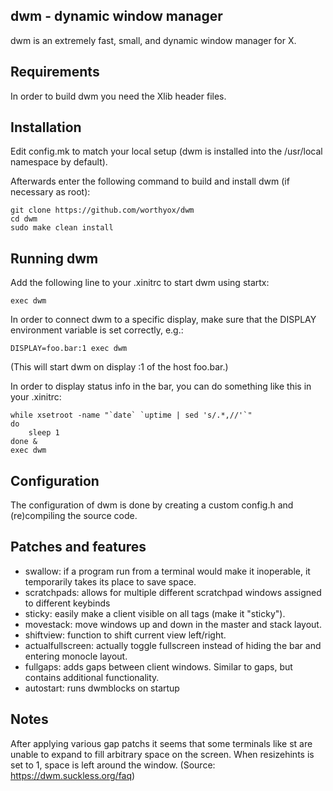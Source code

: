 ## dwm - dynamic window manager

dwm is an extremely fast, small, and dynamic window manager for X.


## Requirements

In order to build dwm you need the Xlib header files.


## Installation

Edit config.mk to match your local setup (dwm is installed into
the /usr/local namespace by default).

Afterwards enter the following command to build and install dwm (if
necessary as root):

```
git clone https://github.com/worthyox/dwm
cd dwm
sudo make clean install
```

## Running dwm

Add the following line to your .xinitrc to start dwm using startx:

```
exec dwm
```

In order to connect dwm to a specific display, make sure that
the DISPLAY environment variable is set correctly, e.g.:

```
DISPLAY=foo.bar:1 exec dwm
```

(This will start dwm on display :1 of the host foo.bar.)

In order to display status info in the bar, you can do something
like this in your .xinitrc:

```
while xsetroot -name "`date` `uptime | sed 's/.*,//'`"
do
    sleep 1
done &
exec dwm
```


## Configuration

The configuration of dwm is done by creating a custom config.h
and (re)compiling the source code.


## Patches and features

- swallow: if a program run from a terminal would make it inoperable, it temporarily takes its place to save space.
- scratchpads: allows for multiple different scratchpad windows assigned to different keybinds
- sticky: easily make a client visible on all tags (make it "sticky").
- movestack: move windows up and down in the master and stack layout.
- shiftview: function to shift current view left/right.
- actualfullscreen: actually toggle fullscreen instead of hiding the bar and entering monocle layout.
- fullgaps: adds gaps between client windows. Similar to gaps, but contains additional functionality.
- autostart: runs dwmblocks on startup


## Notes

After applying various gap patchs it seems that some terminals like
st are unable to expand to fill arbitrary space on the screen. When
resizehints is set to 1, space is left around the window.
(Source: https://dwm.suckless.org/faq)
